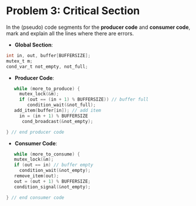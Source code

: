 # Problem 3: Critical Section

In the (pseudo) code segments for the **producer code** and **consumer code**, mark and explain all the lines where there are errors.

- **Global Section**:

```c
int in, out, buffer[BUFFERSIZE];
mutex_t m;
cond_var_t not_empty, not_full;
```

- **Producer Code**:

```c
   while (more_to_produce) {
     mutex_lock(&m);
     if (out == (in + 1) % BUFFERSIZE)) // buffer full
        condition_wait(&not_full);
   add_item(buffer[in]); // add item
     in = (in + 1) % BUFFERSIZE
      cond_broadcast(&not_empty);

} // end producer code
```

- **Consumer Code**:

```c
   while (more_to_consume) {
   mutex_lock(&m);
   if (out == in) // buffer empty
     condition_wait(&not_empty);
   remove_item(out);
   out = (out + 1) % BUFFERSIZE;
   condition_signal(&not_empty);

} // end consumer code
```
